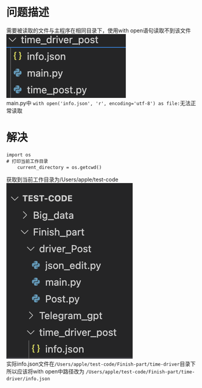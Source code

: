 # 问题描述  
需要被读取的文件与主程序在相同目录下，使用with open语句读取不到该文件
![image](https://github.com/helloworl9527/code_learn/blob/main/pictures/截屏2024-10-05%2019.46.37.png?raw=true)  
main.py中 `with open('info.json', 'r', encoding='utf-8') as file:`无法正常读取
# 解决
```
import os
# 打印当前工作目录
    current_directory = os.getcwd()
```
获取到当前工作目录为/Users/apple/test-code
![image](https://github.com/helloworl9527/code_learn/blob/main/pictures/截屏2024-10-05%2019.55.51.png)  
实际info.json文件在`/Users/apple/test-code/Finish-part/time-driver`目录下
所以应该将with open中路径改为 `/Users/apple/test-code/Finish-part/time-driver/info.json`
